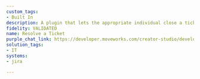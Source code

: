 ```yaml
---
custom_tags:
- Built In
description: A plugin that lets the appropriate individual close a ticket.
fidelity: VALIDATED
name: Resolve a Ticket
purple_chat_link: https://developer.moveworks.com/creator-studio/developer-tools/purple-chat-builder/?workspace=%7B%22title%22%3A%22My+Workspace%22%2C%22botSettings%22%3A%7B%22name%22%3A%22%22%2C%22imageUrl%22%3A%22%22%7D%2C%22mocks%22%3A%5B%7B%22id%22%3A674%2C%22title%22%3A%22New+Mock%22%2C%22transcript%22%3A%7B%22settings%22%3A%7B%22colorStyle%22%3A%22LIGHT%22%2C%22startTime%22%3A%2211%3A43+AM%22%2C%22defaultPerson%22%3A%22GWEN%22%2C%22editable%22%3Atrue%2C%22botName%22%3A%22%22%2C%22botImageUrl%22%3A%22%22%7D%2C%22messages%22%3A%5B%7B%22from%22%3A%22USER%22%2C%22text%22%3A%22I+want+to+close+the+ticket+about+the+server+upgrade.%22%7D%2C%7B%22from%22%3A%22ANNOTATION%22%2C%22text%22%3A%22Searches+JIRA+for+tickets+containing+%27server+upgrade%27+assigned+to+the+user.%22%7D%2C%7B%22from%22%3A%22BOT%22%2C%22text%22%3A%22%3Cp%3EI+found+these+tickets+related+to+%27server+upgrade%27%3A%3C%2Fp%3E%22%2C%22cards%22%3A%5B%7B%22title%22%3A%22Ticket+123%3A+Server+upgrade+for+analytics+team%22%2C%22text%22%3A%22Status%3A+Open%22%2C%22buttons%22%3A%5B%7B%22style%22%3A%22PRIMARY%22%2C%22text%22%3A%22Close+this+Ticket%22%7D%5D%7D%2C%7B%22title%22%3A%22Ticket+456%3A+Post-upgrade+checks+for+main+server%22%2C%22text%22%3A%22Status%3A+In+Progress%22%2C%22buttons%22%3A%5B%7B%22text%22%3A%22Close+this+Ticket%22%7D%5D%7D%5D%7D%2C%7B%22from%22%3A%22BOT%22%2C%22text%22%3A%22%3Cp%3EOkay%2C+I+will+close+the+ticket+%27Server+upgrade+for+analytics+team%27.%3C%2Fp%3E%22%2C%22cards%22%3A%5B%7B%22title%22%3A%22%3Cp%3EPlease+confirm+the+closure.%3C%2Fp%3E%22%2C%22text%22%3A%22%3Cp%3E%3Cb%3ETicket%3A%3C%2Fb%3E+Server+upgrade+for+analytics+team%3Cbr%3E%3Cb%3EStatus%3A%3C%2Fb%3E+Open%3Cbr%3E%3C%2Fp%3E%22%2C%22buttons%22%3A%5B%7B%22style%22%3A%22PRIMARY%22%2C%22text%22%3A%22Confirm%22%7D%2C%7B%22text%22%3A%22Cancel%22%7D%5D%7D%5D%7D%5D%7D%7D%5D%7D
solution_tags:
- IT
systems:
- jira

---
```

